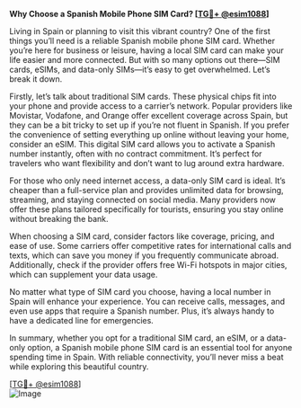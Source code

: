 **Why Choose a Spanish Mobile Phone SIM Card? [[TG💪+ @esim1088](https://t.me/s/esim1088)]**

Living in Spain or planning to visit this vibrant country? One of the first things you’ll need is a reliable Spanish mobile phone SIM card. Whether you’re here for business or leisure, having a local SIM card can make your life easier and more connected. But with so many options out there—SIM cards, eSIMs, and data-only SIMs—it’s easy to get overwhelmed. Let’s break it down.

Firstly, let’s talk about traditional SIM cards. These physical chips fit into your phone and provide access to a carrier’s network. Popular providers like Movistar, Vodafone, and Orange offer excellent coverage across Spain, but they can be a bit tricky to set up if you’re not fluent in Spanish. If you prefer the convenience of setting everything up online without leaving your home, consider an eSIM. This digital SIM card allows you to activate a Spanish number instantly, often with no contract commitment. It’s perfect for travelers who want flexibility and don’t want to lug around extra hardware.

For those who only need internet access, a data-only SIM card is ideal. It’s cheaper than a full-service plan and provides unlimited data for browsing, streaming, and staying connected on social media. Many providers now offer these plans tailored specifically for tourists, ensuring you stay online without breaking the bank.

When choosing a SIM card, consider factors like coverage, pricing, and ease of use. Some carriers offer competitive rates for international calls and texts, which can save you money if you frequently communicate abroad. Additionally, check if the provider offers free Wi-Fi hotspots in major cities, which can supplement your data usage.

No matter what type of SIM card you choose, having a local number in Spain will enhance your experience. You can receive calls, messages, and even use apps that require a Spanish number. Plus, it’s always handy to have a dedicated line for emergencies.

In summary, whether you opt for a traditional SIM card, an eSIM, or a data-only option, a Spanish mobile phone SIM card is an essential tool for anyone spending time in Spain. With reliable connectivity, you’ll never miss a beat while exploring this beautiful country. 

[[TG💪+ @esim1088](https://t.me/s/esim1088)]  
![Image](https://i.postimg.cc/Y0z9fWf4/image.png)